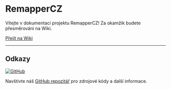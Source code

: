 # RemapperCZ

Vítejte v dokumentaci projektu RemapperCZ! Za okamžik budete přesměrováni na Wiki.

[Přejít na Wiki](wiki/)

---

## Odkazy

[![GitHub](https://img.shields.io/badge/GitHub-RemapperCZ-blue?style=for-the-badge&logo=github)](https://github.com/Alexuspo/RemapperCZ)

Navštivte náš [GitHub repozitář](https://github.com/Alexuspo/RemapperCZ) pro zdrojové kódy a další informace.

<script>
  window.location.href = 'wiki/';
</script>
